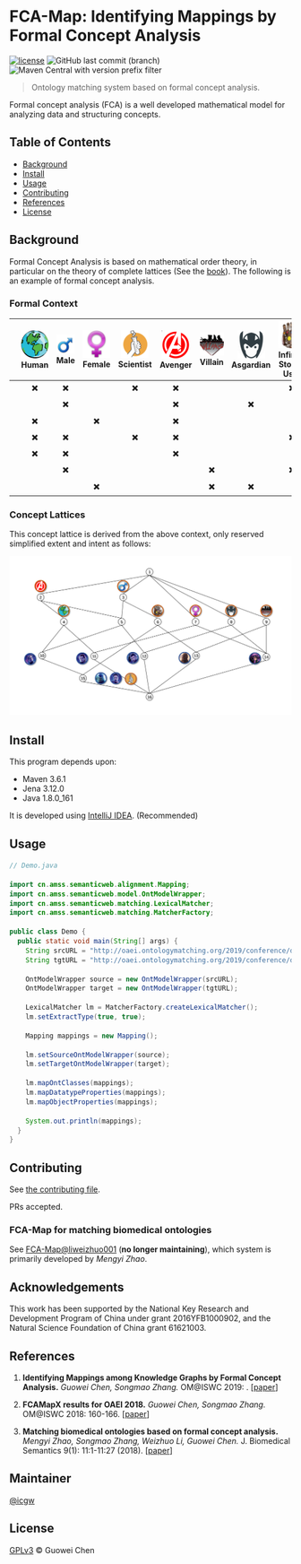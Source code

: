 FCA-Map: Identifying Mappings by Formal Concept Analysis
========================================================

[![license](https://img.shields.io/github/license/icgw/FCA-Map)](LICENSE)
![GitHub last commit (branch)](https://img.shields.io/github/last-commit/icgw/FCA-Map/master)
![Maven Central with version prefix filter](https://img.shields.io/maven-central/v/org.apache.maven/maven-repository-metadata/3.6.1)

> Ontology matching system based on formal concept analysis.

Formal concept analysis (FCA) is a well developed mathematical model for analyzing data and structuring concepts.

## Table of Contents

- [Background](#background)
- [Install](#install)
- [Usage](#usage)
- [Contributing](#contributing)
- [References](#references)
- [License](#license)

## Background

Formal Concept Analysis is based on mathematical order theory, in particular on the theory of complete lattices (See the [book](https://www.springer.com/gp/book/9783540627715)). The following is an example of formal concept analysis. 

### Formal Context

|                        | ![Human][hm] <br /> Human | ![Male][ml] <br /> Male | ![Female][fml] <br /> Female | ![Scientist][sci] <br /> Scientist | ![Avenger][ag] <br /> Avenger | ![Villain][vln] <br /> Villain | ![Asgardian][asg] <br /> Asgardian | ![Infinity Stones User][inf] <br /> Infinity Stones User |
|:----------------------:|:-:|:-:|:-:|:-:|:-:|:-:|:-:|:-:|
|    ![Iron Man][im]     | ✖️ | ✖️ |   | ✖️ | ✖️ |   |   | ✖️ |
|      ![Thor][tr]       |   | ✖️ |   |   | ✖️ |   | ✖️ |   |
|   ![Black Widow][bw]   | ✖️ |   | ✖️ |   | ✖️ |   |   |   |
|      ![Hulk][hk]       | ✖️ | ✖️ |   | ✖️ | ✖️ |   |   | ✖️ |
| ![Captain America][ca] | ✖️ | ✖️ |   |   | ✖️ |   |   |   |
|     ![Thanos][ts]      |   | ✖️ |   |   |   | ✖️ |   | ✖️ |
|      ![Hela][hl]       |   |   | ✖️ |   |   | ✖️ | ✖️ |   |

### Concept Lattices

This concept lattice is derived from the above context, only reserved simplified extent and intent as follows:

![complete-lattice](./.assets/example-concept-lattice-marvel.svg)

## Install

This program depends upon:
- Maven 3.6.1
- Jena 3.12.0
- Java 1.8.0\_161

It is developed using [IntelliJ IDEA](https://www.jetbrains.com/idea/). (Recommended)

## Usage

```java
// Demo.java

import cn.amss.semanticweb.alignment.Mapping;
import cn.amss.semanticweb.model.OntModelWrapper;
import cn.amss.semanticweb.matching.LexicalMatcher;
import cn.amss.semanticweb.matching.MatcherFactory;

public class Demo {
  public static void main(String[] args) {
    String srcURL = "http://oaei.ontologymatching.org/2019/conference/data/Conference.owl";
    String tgtURL = "http://oaei.ontologymatching.org/2019/conference/data/ekaw.owl";

    OntModelWrapper source = new OntModelWrapper(srcURL);
    OntModelWrapper target = new OntModelWrapper(tgtURL);

    LexicalMatcher lm = MatcherFactory.createLexicalMatcher();
    lm.setExtractType(true, true);

    Mapping mappings = new Mapping();

    lm.setSourceOntModelWrapper(source);
    lm.setTargetOntModelWrapper(target);

    lm.mapOntClasses(mappings);
    lm.mapDatatypeProperties(mappings);
    lm.mapObjectProperties(mappings);

    System.out.println(mappings);
  }
}
```

## Contributing

See [the contributing file](CONTRIBUTING.md).

PRs accepted.

### FCA-Map for matching biomedical ontologies

See [FCA-Map@liweizhuo001](https://github.com/liweizhuo001/FCA-Map) (**no longer maintaining**), which system is primarily developed by _Mengyi Zhao_.

## Acknowledgements

This work has been supported by the National Key Research and Development Program of China under grant 2016YFB1000902, and the Natural Science Foundation of China grant 61621003.

## References

1. **Identifying Mappings among Knowledge Graphs by Formal Concept Analysis.** _Guowei Chen, Songmao Zhang._ OM@ISWC 2019: . [[paper][1]]

2. **FCAMapX results for OAEI 2018.** _Guowei Chen, Songmao Zhang._ OM@ISWC 2018: 160-166. [[paper][2]]

3. **Matching biomedical ontologies based on formal concept analysis.** _Mengyi Zhao, Songmao Zhang, Weizhuo Li, Guowei Chen._ J. Biomedical Semantics 9(1): 11:1-11:27 (2018). [[paper][3]]

## Maintainer

[@icgw](https://github.com/icgw)

## License

[GPLv3](LICENSE) © Guowei Chen

[im]: .assets/iron-man.png
[tr]: .assets/thor.png
[bw]: .assets/black-widow.png
[hk]: .assets/hulk.png
[ca]: .assets/captain-america.png
[ts]: .assets/thanos.png
[hl]: .assets/hela.png
[hm]: .assets/human.png
[ml]: .assets/male.png
[fml]: .assets/female.png
[sci]: .assets/scientist.png
[ag]: .assets/avenger.png
[vln]: .assets/villain.png
[asg]: .assets/asgardian.png
[inf]: .assets/infinity.png
[1]: http://disi.unitn.it/~pavel/om2019/papers/om2019\_LTpaper3.pdf
[2]: http://ceur-ws.org/Vol-2288/oaei18\_paper7.pdf
[3]: https://jbiomedsem.biomedcentral.com/articles/10.1186/s13326-018-0178-9
